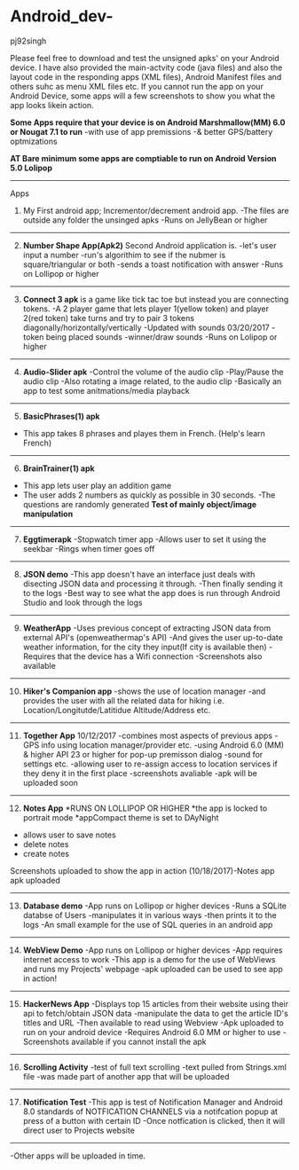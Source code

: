 # Android_dev-
pj92singh 

Please feel free to download and test the unsigned apks' on your Android device.
I have also provided the main-actvity code (java files) and also the layout code
in the responding apps (XML files), Android Manifest files and others
suhc as menu XML files etc.
If you cannot run the app on your Android Device, some apps will a few screenshots
to show you what the app looks likein action.

**Some Apps require that your device is on Android Marshmallow(MM) 6.0 or Nougat 7.1 to run** 
-with use of app premissions 
-& better GPS/battery optmizations 

**AT Bare minimum some apps are comptiable to run on Android Version 5.0 Lolipop**

--------------------------------------------
Apps 

1) My First android app; Incrementor/decrement android app.
 -The files are outside any folder the unsinged apks
 -Runs on JellyBean or higher

--------------------------------------------

2) **Number Shape App(Apk2)** Second Android application is. 
    -let's user input a number
    -run's algorithim to see if the nubmer is square/triangular or both
    -sends a toast notification with answer
    -Runs on Lollipop or higher
    
--------------------------------------------

3) **Connect 3 apk**
     is a game like tick tac toe but instead you are connecting tokens.
    -A 2 player game that lets player 1(yellow token) and player 2(red token) 
    take turns and try to pair 3 tokens diagonally/horizontally/vertically 
    -Updated with sounds 03/20/2017 
    -token being placed sounds 
    -winner/draw sounds 
    -Runs on Lolipop or higher

--------------------------------------------

4) **Audio-Slider apk** 
 -Control the volume of the audio clip
  -Play/Pause the audio clip
  -Also rotating a image related, to the
  audio clip
  -Basically an app to test some anitmations/media playback 

--------------------------------------------
    
5) **BasicPhrases(1) apk**
- This app takes 8 phrases and playes them
 in French. (Help's learn French)
 
 --------------------------------------------

6) **BrainTrainer(1) apk**
- This app lets user play an addition game
- The user adds 2 numbers as quickly as possible
in 30 seconds. 
-The questions are randomly generated 
 **Test of mainly object/image manipulation** 
 --------------------------------------------
 
7) **Eggtimerapk**
-Stopwatch timer app
-Allows user to set it using the seekbar
-Rings when timer goes off

 --------------------------------------------
 
 8) **JSON demo**
-This app doesn't have an interface just deals with 
disecting JSON data and processing it through.
-Then finally sending it to the logs
-Best way to see what the app does is run through 
Android Studio and look through the logs

 --------------------------------------------
 
 9) **WeatherApp**
-Uses previous concept of extracting JSON data from external API's (openweathermap's API)
-And gives the user up-to-date weather information,
 for the city they input(If city is available then)
-Requires that the device has a Wifi connection 
-Screenshots also available 


 --------------------------------------------
 
 10)  **Hiker's Companion app**
  -shows the use of location manager
  -and provides the user with all the
  related data for hiking 
  i.e. Location/Longitutde/Latitidue
  Altitude/Address etc. 
  
--------------------------------------------

11) **Together App** 10/12/2017
-combines most aspects of previous apps
-GPS info using location manager/provider etc.
-using Android 6.0 (MM) & higher API 23 or higher
 for pop-up premisson dialog
-sound for settings etc.
-allowing user to re-assign access to location 
 services if they deny it in the first place
-screenshots avaliable 
-apk will be uploaded soon

--------------------------------------------

12) **Notes App** 
*RUNS ON LOLLIPOP OR HIGHER 
*the app is locked to portrait mode
*appCompact theme is set to DAyNight
* allows user to save notes
* delete notes
* create notes

Screenshots uploaded to show the app in action
(10/18/2017)-Notes app apk uploaded

--------------------------------------------

13) **Database demo**
-App runs on Lollipop or higher devices
-Runs a SQLite databse of Users 
-manipulates it in various ways
-then prints it to the logs
-An small example for the use of
SQL queries in an android app

--------------------------------------------

14) **WebView Demo**
-App runs on Lollipop or higher devices 
-App requires internet access to work
-This app is a demo for the use of WebViews
and runs my Projects' webpage
-apk uploaded can be used to see
app in action!

--------------------------------------------

15) **HackerNews App** 
-Displays top 15 articles from their website
using their api to fetch/obtain JSON data
-manipulate the data to get the article ID's
titles and URL
-Then available to read using Webview 
-Apk uploaded to run on your android device
-Requires Android 6.0 MM or higher to use
-Screenshots available if you cannot install 
the apk 
 
--------------------------------------------

16) **Scrolling Activity** 
-test of full text scrolling 
-text pulled from Strings.xml file
-was made part of another app that will be uploaded 

--------------------------------------------

17) **Notification Test**
-This app is test of Notification Manager
 and Android 8.0 standards of NOTFICATION CHANNELS
 via a notifcation popup at press of a button with 
 certain ID 
-Once notfication is clicked, then it will
 direct user to Projects website

--------------------------------------------

-Other apps will be uploaded in time.

